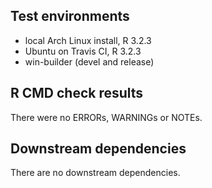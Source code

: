 ## Test environments
* local Arch Linux install, R 3.2.3
* Ubuntu on Travis CI, R 3.2.3
* win-builder (devel and release)

## R CMD check results
There were no ERRORs, WARNINGs or NOTEs.

## Downstream dependencies
There are no downstream dependencies.
